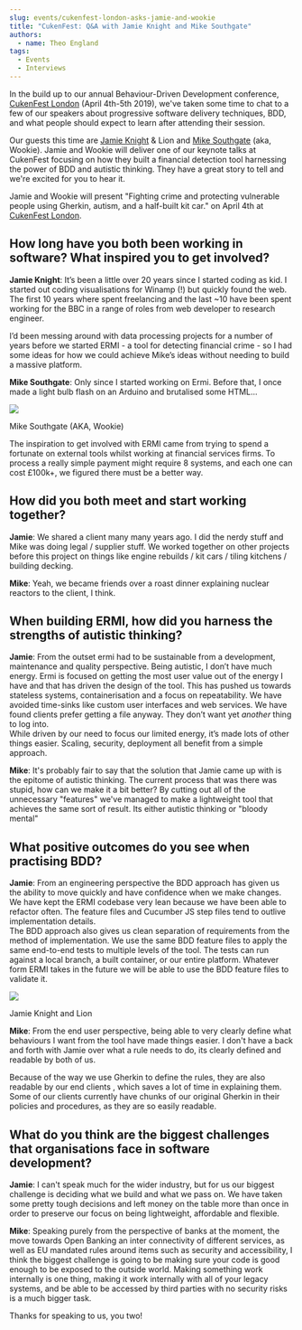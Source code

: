 ```yaml
---
slug: events/cukenfest-london-asks-jamie-and-wookie
title: "CukenFest: Q&A with Jamie Knight and Mike Southgate"
authors:
  - name: Theo England
tags:
  - Events
  - Interviews
---
```


In the build up to our annual Behaviour-Driven Development conference, [CukenFest London](http://cukenfest.cucumber.io) (April 4th-5th 2019), we've taken some time to chat to a few of our speakers about progressive software delivery techniques, BDD, and what people should expect to learn after attending their session.

Our guests this time are [Jamie Knight](https://twitter.com/jamieknight?lang=en) & Lion and [Mike Southgate](https://twitter.com/misterwookie) (aka, Wookie). Jamie and Wookie will deliver one of our keynote talks at CukenFest focusing on how they built a financial detection tool harnessing the power of BDD and autistic thinking. They have a great story to tell and we're excited for you to hear it.

<!-- truncate -->

Jamie and Wookie will present "Fighting crime and protecting vulnerable people using Gherkin, autism, and a half-built kit car." on April 4th at [CukenFest London](http://cukenfest.cucumber.io).

## How long have you both been working in software? What inspired you to get involved?
  
**Jamie Knight**: It’s been a little over 20 years since I started coding as kid. I started out coding visualisations for Winamp (!) but quickly found the web. The first 10 years where spent freelancing and the last ~10 have been spent working for the BBC in a range of roles from web developer to research engineer.

I’d been messing around with data processing projects for a number of years before we started ERMI - a tool for detecting financial crime - so I had some ideas for how we could achieve Mike’s ideas without needing to build a massive platform.

**Mike Southgate**: Only since I started working on Ermi. Before that, I once made a light bulb flash on an Arduino and brutalised some HTML...

![](/img/blog/eddf7699aed32a205de8bc9f99c6091c8300ba233c3a7e2216c4e8dc45aba75a.png)

Mike Southgate (AKA, Wookie)

The inspiration to get involved with ERMI came from trying to spend a fortunate on external tools whilst working at financial services firms. To process a really simple payment might require 8 systems, and each one can cost £100k+, we figured there must be a better way.

## How did you both meet and start working together?

**Jamie**: We shared a client many many years ago. I did the nerdy stuff and Mike was doing legal / supplier stuff. We worked together on other projects before this project on things like engine rebuilds / kit cars / tiling kitchens / building decking.  

**Mike**: Yeah, we became friends over a roast dinner explaining nuclear reactors to the client, I think.

## When building ERMI, how did you harness the strengths of autistic thinking?
  
**Jamie**: From the outset ermi had to be sustainable from a development, maintenance and quality perspective. Being autistic, I don’t have much energy. Ermi is focused on getting the most user value out of the energy I have and that has driven the design of the tool.  This has pushed us towards stateless systems, containerisation and a focus on repeatability. We have avoided time-sinks like custom user interfaces and web services. We have found clients prefer getting a file anyway. They don’t want yet _another_ thing to log into.  
While driven by our need to focus our limited energy, it’s made lots of other things easier. Scaling, security, deployment all benefit from a simple approach.  

**Mike**: It's probably fair to say that the solution that Jamie came up with is the epitome of autistic thinking. The current process that was there was stupid, how can we make it a bit better? By cutting out all of the unnecessary "features" we've managed to make a lightweight tool that achieves the same sort of result. Its either autistic thinking or "bloody mental"

## What positive outcomes do you see when practising BDD?

**Jamie**: From an engineering perspective the BDD approach has given us the ability to move quickly and have confidence when we make changes. We have kept the ERMI codebase very lean because we have been able to refactor often. The feature files and Cucumber JS step files tend to outlive implementation details.  
The BDD approach also gives us clean separation of requirements from the method of implementation. We use the same BDD feature files to apply the same end-to-end tests to multiple levels of the tool. The tests can run against a local branch, a built container, or our entire platform. Whatever form ERMI takes in the future we will be able to use the BDD feature files to validate it.

![](/img/blog/aea2c62c8a3d13d25c21bd41926423ce9e2881d3bc1fe73f4038a49b5e433c57.jpg)

Jamie Knight and Lion

**Mike**: From the end user perspective, being able to very clearly define what behaviours I want from the tool have made things easier. I don't have a back and forth with Jamie over what a rule needs to do, its clearly defined and readable by both of us.

Because of the way we use Gherkin to define the rules, they are also readable by our end clients , which saves a lot of time in explaining them. Some of our clients currently have chunks of our original Gherkin in their policies and procedures, as they are so easily readable.

## What do you think are the biggest challenges that organisations face in software development?

**Jamie**: I can't speak much for the wider industry, but for us our biggest challenge is deciding what we build and what we pass on. We have taken some pretty tough decisions and left money on the table more than once in order to preserve our focus on being lightweight, affordable and flexible.

**Mike**: Speaking purely from the perspective of banks at the moment, the move towards Open Banking an inter connectivity of  different services, as well as EU mandated rules around items such as security and accessibility, I think the biggest challenge is going to be making sure your code is good enough to be exposed to the outside world. Making something work internally is one thing, making it work internally with all of your legacy systems, and be able to be accessed by third parties with no security risks is a much bigger task.

Thanks for speaking to us, you two!